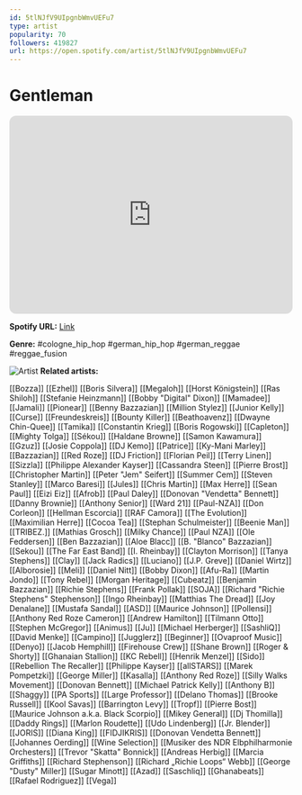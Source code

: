 ```yaml
---
id: 5tlNJfV9UIpgnbWmvUEFu7
type: artist
popularity: 70
followers: 419827
url: https://open.spotify.com/artist/5tlNJfV9UIpgnbWmvUEFu7
---
```

# Gentleman

<iframe style="border-radius:12px" src="https://open.spotify.com/embed/artist/5tlNJfV9UIpgnbWmvUEFu7" width="100%" height="352" frameBorder="0" allowfullscreen="" allow="autoplay; clipboard-write; encrypted-media; fullscreen; picture-in-picture" loading="lazy"></iframe>

**Spotify URL:** [Link](https://open.spotify.com/artist/5tlNJfV9UIpgnbWmvUEFu7)

**Genre:**  #cologne_hip_hop #german_hip_hop #german_reggae #reggae_fusion

![Artist](https://i.scdn.co/image/ab6761610000e5ebee20ac45eacc19a559507d67)
**Related artists:**

[[Bozza]]
[[Ezhel]]
[[Boris Silvera]]
[[Megaloh]]
[[Horst Königstein]]
[[Ras Shiloh]]
[[Stefanie Heinzmann]]
[[Bobby "Digital" Dixon]]
[[Mamadee]]
[[Jamali]]
[[Pionear]]
[[Benny Bazzazian]]
[[Million Stylez]]
[[Junior Kelly]]
[[Curse]]
[[Freundeskreis]]
[[Bounty Killer]]
[[Beathoavenz]]
[[Dwayne Chin-Quee]]
[[Tamika]]
[[Constantin Krieg]]
[[Boris Rogowski]]
[[Capleton]]
[[Mighty Tolga]]
[[Sékou]]
[[Haldane Browne]]
[[Samon Kawamura]]
[[Gzuz]]
[[Josie Coppola]]
[[DJ Kemo]]
[[Patrice]]
[[Ky-Mani Marley]]
[[Bazzazian]]
[[Red Roze]]
[[DJ Friction]]
[[Florian Peil]]
[[Terry Linen]]
[[Sizzla]]
[[Philippe Alexander Kayser]]
[[Cassandra Steen]]
[[Pierre Brost]]
[[Christopher Martin]]
[[Peter "Jem" Seifert]]
[[Summer Cem]]
[[Steven Stanley]]
[[Marco Baresi]]
[[Jules]]
[[Chris Martin]]
[[Max Herre]]
[[Sean Paul]]
[[Eizi Eiz]]
[[Afrob]]
[[Paul Daley]]
[[Donovan "Vendetta" Bennett]]
[[Danny Brownie]]
[[Anthony Senior]]
[[Ward 21]]
[[Paul-NZA]]
[[Don Corleon]]
[[Hellman Escorcia]]
[[RAF Camora]]
[[The Evolution]]
[[Maximilian Herre]]
[[Cocoa Tea]]
[[Stephan Schulmeister]]
[[Beenie Man]]
[[TRIBEZ.]]
[[Mathias Grosch]]
[[Milky Chance]]
[[Paul NZA]]
[[Ole Feddersen]]
[[Ben Bazzazian]]
[[Aloe Blacc]]
[[B. "Blanco" Bazzazian]]
[[Sekou]]
[[The Far East Band]]
[[I. Rheinbay]]
[[Clayton Morrison]]
[[Tanya Stephens]]
[[Clay]]
[[Jack Radics]]
[[Luciano]]
[[J.P. Greve]]
[[Daniel Wirtz]]
[[Alborosie]]
[[Meli]]
[[Daniel Nitt]]
[[Bobby Dixon]]
[[Afu-Ra]]
[[Martin Jondo]]
[[Tony Rebel]]
[[Morgan Heritage]]
[[Cubeatz]]
[[Benjamin Bazzazian]]
[[Richie Stephens]]
[[Frank Pollak]]
[[SOJA]]
[[Richard "Richie Stephens" Stephenson]]
[[Ingo Rheinbay]]
[[Matthias The Dread]]
[[Joy Denalane]]
[[Mustafa Sandal]]
[[ASD]]
[[Maurice Johnson]]
[[Pollensi]]
[[Anthony Red Roze Cameron]]
[[Andrew Hamilton]]
[[Tilmann Otto]]
[[Stephen McGregor]]
[[Animus]]
[[Ju]]
[[Michael Herberger]]
[[SashliQ]]
[[David Menke]]
[[Campino]]
[[Jugglerz]]
[[Beginner]]
[[Ovaproof Music]]
[[Denyo]]
[[Jacob Hemphill]]
[[Firehouse Crew]]
[[Shane Brown]]
[[Roger & Shorty]]
[[Ghanaian Stallion]]
[[KC Rebell]]
[[Henrik Menzel]]
[[Sido]]
[[Rebellion The Recaller]]
[[Philippe Kayser]]
[[allSTARS]]
[[Marek Pompetzki]]
[[George Miller]]
[[Kasalla]]
[[Anthony Red Roze]]
[[Silly Walks Movement]]
[[Donovan Bennett]]
[[Michael Patrick Kelly]]
[[Anthony B]]
[[Shaggy]]
[[PA Sports]]
[[Large Professor]]
[[Delano Thomas]]
[[Brooke Russell]]
[[Kool Savas]]
[[Barrington Levy]]
[[Tropf]]
[[Pierre Bost]]
[[Maurice Johnson a.k.a. Black Scorpio]]
[[Mikey General]]
[[Dj Thomilla]]
[[Daddy Rings]]
[[Marlon Roudette]]
[[Udo Lindenberg]]
[[Jr. Blender]]
[[JORIS]]
[[Diana King]]
[[FIDJIKRIS]]
[[Donovan Vendetta Bennett]]
[[Johannes Oerding]]
[[Wine Selection]]
[[Musiker des NDR Elbphilharmonie Orchesters]]
[[Trevor "Skatta" Bonnick]]
[[Andreas Herbig]]
[[Marcia Griffiths]]
[[Richard Stephenson]]
[[Richard „Richie Loops“ Webb]]
[[George "Dusty" Miller]]
[[Sugar Minott]]
[[Azad]]
[[Saschliq]]
[[Ghanabeats]]
[[Rafael Rodriguez]]
[[Vega]]
